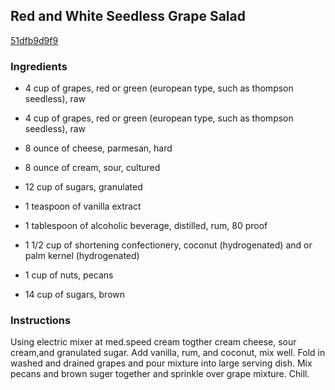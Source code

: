 ## Red and White Seedless Grape Salad

[51dfb9d9f9](http://www.food.com/recipe/red-and-white-seedless-grape-salad-145732)

### Ingredients

 - 4 cup of grapes, red or green (european type, such as thompson seedless), raw

 - 4 cup of grapes, red or green (european type, such as thompson seedless), raw

 - 8 ounce of cheese, parmesan, hard

 - 8 ounce of cream, sour, cultured

 - 12 cup of sugars, granulated

 - 1 teaspoon of vanilla extract

 - 1 tablespoon of alcoholic beverage, distilled, rum, 80 proof

 - 1 1/2 cup of shortening confectionery, coconut (hydrogenated) and or palm kernel (hydrogenated)

 - 1 cup of nuts, pecans

 - 14 cup of sugars, brown

### Instructions

Using electric mixer at med.speed cream togther cream cheese, sour cream,and granulated sugar. Add vanilla, rum, and coconut, mix well. Fold in washed and drained grapes and pour mixture into large serving dish. Mix pecans and brown suger together and sprinkle over grape mixture. Chill.